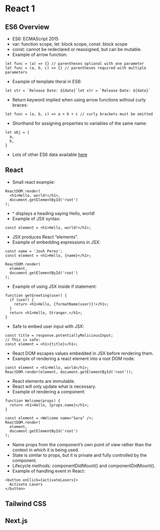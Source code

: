 # React 1


## ES6 Overview
- ES6: ECMAScript 2015
- var: function scope, let: block scope, const: block scope
- const: cannot be redeclared or reassigned, but can be mutable. 
- Example of arrow function:
```
let func = (a) => {} // parentheses optional with one parameter
let func = (a, b, c) => {} // parentheses required with multiple parameters
```
- Example of template literal in ES6:
```
let str = `Release Date: ${date}`let str = `Release Date: ${date}`
```
- Return keyword implied when using arrow functions without curly braces:
```
let func = (a, b, c) => a + b + c // curly brackets must be omitted
```
- Shorthand for assigning properties to variables of the same name:
```
let obj = {
  a,
  b,
}
```
- Lots of other ES6 data available [here](https://www.taniarascia.com/es6-syntax-and-feature-overview/)


## React
- Small react example:
```
ReactDOM.render(
  <h1>Hello, world!</h1>,
  document.getElementById('root')
);
```
- ^ displays a heading saying Hello, world!
- Example of JSX syntax:
```
const element = <h1>Hello, world!</h1>;
```
- JSX produces React “elements”.
- Example of embedding expressions in JSX:
```
const name = 'Josh Perez';
const element = <h1>Hello, {name}</h1>;

ReactDOM.render(
  element,
  document.getElementById('root')
);
```
- Example of using JSX inside if statement:
```
function getGreeting(user) {
  if (user) {
    return <h1>Hello, {formatName(user)}!</h1>;
  }
  return <h1>Hello, Stranger.</h1>;
}
```
- Safe to embed user input with JSX:
```
const title = response.potentiallyMaliciousInput;
// This is safe:
const element = <h1>{title}</h1>;
```
- React DOM escapes values embedded in JSX before rendering them. 
- Example of rendering a react element into a root DOM node: 
```
const element = <h1>Hello, world</h1>;
ReactDOM.render(element, document.getElementById('root'));
```
- React elements are immutable. 
- React will only update what is necessary. 
- Example of rendering a component:
```
function Welcome(props) {
  return <h1>Hello, {props.name}</h1>;
}

const element = <Welcome name="Sara" />;
ReactDOM.render(
  element,
  document.getElementById('root')
);
```
- Name props from the component’s own point of view rather than the context in which it is being used.
- State is similar to props, but it is private and fully controlled by the component.
- Lifecycle methods: componentDidMount() and componentDidMount().
- Example of handling event in React:
```
<button onClick={activateLasers}>
  Activate Lasers
</button>
```

## Tailwind CSS

## Next.js
